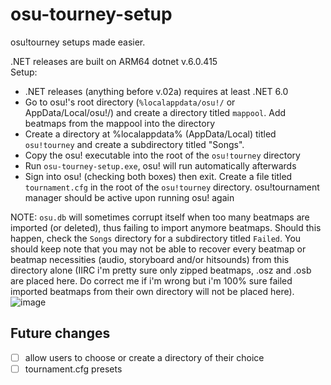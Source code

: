 # osu-tourney-setup

osu!tourney setups made easier.

.NET releases are built on ARM64 dotnet v.6.0.415\
Setup:

- .NET releases (anything before v.02a) requires at least .NET 6.0
- Go to osu!'s root directory (`%localappdata/osu!/` or AppData/Local/osu!/) and create a directory titled `mappool`. Add beatmaps from the mappool into the directory
- Create a directory at %localappdata% (AppData/Local) titled `osu!tourney` and create a subdirectory titled "Songs".
- Copy the osu! executable into the root of the `osu!tourney` directory
- Run `osu-tourney-setup.exe`, osu! will run automatically afterwards
- Sign into osu! (checking both boxes) then exit. Create a file titled `tournament.cfg` in the root of the `osu!tourney` directory. osu!tournament manager should be active upon running osu! again

NOTE: `osu.db` will sometimes corrupt itself when too many beatmaps are imported (or deleted), thus failing to import anymore beatmaps. Should this happen, check the `Songs` directory for a subdirectory titled `Failed`. You should keep note that you may not be able to recover every beatmap or beatmap necessities (audio, storyboard and/or hitsounds) from this directory alone (IIRC i'm pretty sure only zipped beatmaps, .osz and .osb are placed here. Do correct me if i'm wrong but i'm 100% sure failed imported beatmaps from their own directory will not be placed here).
![image](https://github.com/WindowsMeosu/osu-tourney-setup/assets/104236864/7e27379a-2c86-4a73-8adc-cf1afd390233)

## Future changes

- [ ] allow users to choose or create a directory of their choice
- [ ] tournament.cfg presets
